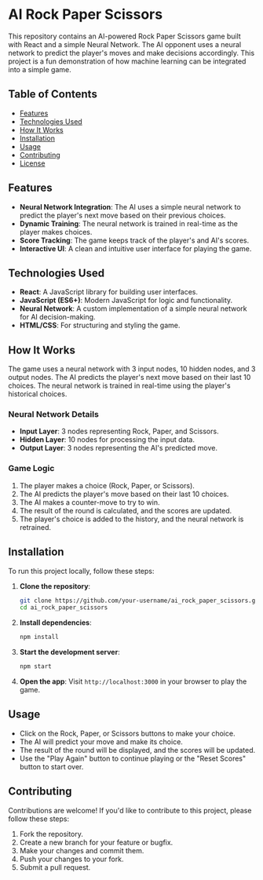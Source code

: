 # AI Rock Paper Scissors

This repository contains an AI-powered Rock Paper Scissors game built with React and a simple Neural Network. The AI opponent uses a neural network to predict the player's moves and make decisions accordingly. This project is a fun demonstration of how machine learning can be integrated into a simple game.

## Table of Contents

- [Features](#features)
- [Technologies Used](#technologies-used)
- [How It Works](#how-it-works)
- [Installation](#installation)
- [Usage](#usage)
- [Contributing](#contributing)
- [License](#license)

## Features

- **Neural Network Integration**: The AI uses a simple neural network to predict the player's next move based on their previous choices.
- **Dynamic Training**: The neural network is trained in real-time as the player makes choices.
- **Score Tracking**: The game keeps track of the player's and AI's scores.
- **Interactive UI**: A clean and intuitive user interface for playing the game.

## Technologies Used

- **React**: A JavaScript library for building user interfaces.
- **JavaScript (ES6+)**: Modern JavaScript for logic and functionality.
- **Neural Network**: A custom implementation of a simple neural network for AI decision-making.
- **HTML/CSS**: For structuring and styling the game.

## How It Works

The game uses a neural network with 3 input nodes, 10 hidden nodes, and 3 output nodes. The AI predicts the player's next move based on their last 10 choices. The neural network is trained in real-time using the player's historical choices.

### Neural Network Details

- **Input Layer**: 3 nodes representing Rock, Paper, and Scissors.
- **Hidden Layer**: 10 nodes for processing the input data.
- **Output Layer**: 3 nodes representing the AI's predicted move.

### Game Logic

1. The player makes a choice (Rock, Paper, or Scissors).
2. The AI predicts the player's move based on their last 10 choices.
3. The AI makes a counter-move to try to win.
4. The result of the round is calculated, and the scores are updated.
5. The player's choice is added to the history, and the neural network is retrained.

## Installation

To run this project locally, follow these steps:

1. **Clone the repository**:
   ```bash
   git clone https://github.com/your-username/ai_rock_paper_scissors.git
   cd ai_rock_paper_scissors
   ```

2. **Install dependencies**:
   ```bash
   npm install
   ```

3. **Start the development server**:
   ```bash
   npm start
   ```

4. **Open the app**:
   Visit `http://localhost:3000` in your browser to play the game.

## Usage

- Click on the Rock, Paper, or Scissors buttons to make your choice.
- The AI will predict your move and make its choice.
- The result of the round will be displayed, and the scores will be updated.
- Use the "Play Again" button to continue playing or the "Reset Scores" button to start over.

## Contributing

Contributions are welcome! If you'd like to contribute to this project, please follow these steps:

1. Fork the repository.
2. Create a new branch for your feature or bugfix.
3. Make your changes and commit them.
4. Push your changes to your fork.
5. Submit a pull request.